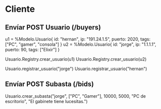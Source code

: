 # Cliente

## Envíar POST Usuario (/buyers)

u1 = %Modelo.Usuario{ id: "hernan", ip: "191.24.1.5", puerto: 2020, tags: ["PC", "gamer", "consola"] }
u2 = %Modelo.Usuario{ id: "jorge", ip: "1.1.1.1", puerto: 90, tags: ["Elixir"] }

Usuario.Registry.crear_usuario(u1)
Usuario.Registry.crear_usuario(u2)

Usuario.registrar_usuario("jorge")
Usuario.registrar_usuario("hernan")

## Envíar POST Subasta (/bids)

Usuario.crear_subasta("jorge", ["PC", "Gamer"], 10000, 5000, "PC de escritorio", "El gabinete tiene lucesitas.")
